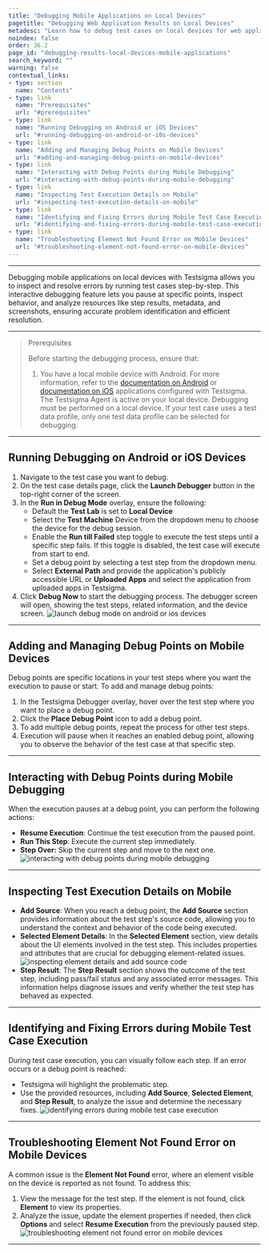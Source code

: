 ```yaml
---
title: "Debugging Mobile Applications on Local Devices"
pagetitle: "Debugging Web Application Results on Local Devices"
metadesc: "Learn how to debug test cases on local devices for web applications, using detailed steps and troubleshooting tips to ensure accurate and efficient testing."
noindex: false
order: 36.2
page_id: "debugging-results-local-devices-mobile-applications"
search_keyword: ""
warning: false
contextual_links:
- type: section
  name: "Contents"
- type: link
  name: "Prerequisites"
  url: "#prerequisites"
- type: link
  name: "Running Debugging on Android or iOS Devices"
  url: "#running-debugging-on-android-or-i0s-devices"
- type: link
  name: "Adding and Managing Debug Points on Mobile Devices"
  url: "#adding-and-managing-debug-points-on-mobile-devices"
- type: link
  name: "Interacting with Debug Points during Mobile Debugging"
  url: "#interacting-with-debug-points-during-mobile-debugging"
- type: link
  name: "Inspecting Test Execution Details on Mobile"
  url: "#inspecting-test-execution-details-on-mobile"
- type: link
  name: "Identifying and Fixing Errors during Mobile Test Case Execution"
  url: "#identifying-and-fixing-errors-during-mobile-test-case-execution"
- type: link
  name: "Troubleshooting Element Not Found Error on Mobile Devices"
  url: "#troubleshooting-element-not-found-error-on-mobile-devices"  
---
```


---

Debugging mobile applications on local devices with Testsigma allows you to inspect and resolve errors by running test cases step-by-step. This interactive debugging feature lets you pause at specific points, inspect behavior, and analyze resources like step results, metadata, and screenshots, ensuring accurate problem identification and efficient resolution.

---

> <p id="prerequisites">Prerequisites</p>
> 
> Before starting the debugging process, ensure that:
> 1. You have a local mobile device with Android. For more information, refer to the [documentation on Android](https://testsigma.com/docs/agent/connect-android-local-devices/) or [documentation on iOS](https://testsigma.com/docs/agent/connect-ios-local-devices/) applications configured with Testsigma. The Testsigma Agent is active on your local device.
> Debugging must be performed on a local device.
> If your test case uses a test data profile, only one test data profile can be selected for debugging.

---

## **Running Debugging on Android or iOS Devices**

1. Navigate to the test case you want to debug.
2. On the test case details page, click the **Launch Debugger** button in the top-right corner of the screen.
3. In the **Run in Debug Mode** overlay, ensure the following:
    - Default the **Test Lab** is set to **Local Device**
    - Select the **Test Machine** Device from the dropdown menu to choose the device for the debug session.
    - Enable the **Run till Failed** step toggle to execute the test steps until a specific step fails. If this toggle is disabled, the test case will execute from start to end.
    - Set a debug point by selecting a test step from the dropdown menu.
    - Select **External Path** and provide the application's publicly accessible URL or **Uploaded Apps** and select the application from uploaded apps in Testsigma.
4. Click **Debug Now** to start the debugging process. The debugger screen will open, showing the test steps, related information, and the device screen. ![launch debug mode on android or ios devices](https://s3.amazonaws.com/static-docs.testsigma.com/new_images/projects/applications/launch_debugger_android_ios.gif)

---

## **Adding and Managing Debug Points on Mobile Devices**

Debug points are specific locations in your test steps where you want the execution to pause or start. To add and manage debug points:

1. In the Testsigma Debugger overlay, hover over the test step where you want to place a debug point.
2. Click the **Place Debug Point** icon to add a debug point.
3. To add multiple debug points, repeat the process for other test steps.
4. Execution will pause when it reaches an enabled debug point, allowing you to observe the behavior of the test case at that specific step.

---

## **Interacting with Debug Points during Mobile Debugging**

When the execution pauses at a debug point, you can perform the following actions:
- **Resume Execution**: Continue the test execution from the paused point.
- **Run This Step**: Execute the current step immediately.
- **Step Over:** Skip the current step and move to the next one. ![interacting with debug points during mobile debugging](https://s3.amazonaws.com/static-docs.testsigma.com/new_images/projects/applications/interacting_with_debug_points_mobile_debugger.png)

---

## **Inspecting Test Execution Details on Mobile**

- **Add Source**: When you reach a debug point, the **Add Source** section provides information about the test step's source code, allowing you to understand the context and behavior of the code being executed.
- **Selected Element Details**: In the **Selected Element** section, view details about the UI elements involved in the test step. This includes properties and attributes that are crucial for debugging element-related issues. ![inspecting element details and add source code](https://s3.amazonaws.com/static-docs.testsigma.com/new_images/projects/applications/inspecting_element_details_debugger.gif)
- **Step Result**: The **Step Result** section shows the outcome of the test step, including pass/fail status and any associated error messages. This information helps diagnose issues and verify whether the test step has behaved as expected.

---

## **Identifying and Fixing Errors during Mobile Test Case Execution**

During test case execution, you can visually follow each step. If an error occurs or a debug point is reached:
- Testsigma will highlight the problematic step.
- Use the provided resources, including **Add Source**, **Selected Element**, and **Step Result**, to analyze the issue and determine the necessary fixes. ![identifying errors during mobile test case execution](https://s3.amazonaws.com/static-docs.testsigma.com/new_images/projects/applications/identifying_errors_during_step_result_mobile_debugger.png)

---

## **Troubleshooting Element Not Found Error on Mobile Devices**

A common issue is the **Element Not Found** error, where an element visible on the device is reported as not found. To address this:

1. View the message for the test step. If the element is not found, click **Element** to view its properties.
2. Analyze the issue, update the element properties if needed, then click **Options** and select **Resume Execution** from the previously paused step. ![troubleshooting element not found error on mobile devices](https://s3.amazonaws.com/static-docs.testsigma.com/new_images/projects/applications/troubleshooting_element_not_found_error_mobiledebugger.gif)

---

